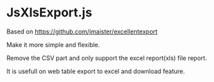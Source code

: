 JsXlsExport.js
==================

Based on https://github.com/jmaister/excellentexport

Make it more simple and flexible.

Remove the CSV part and only support the excel report(xls) file report. 

It is usefull on web table export to excel and download feature.
